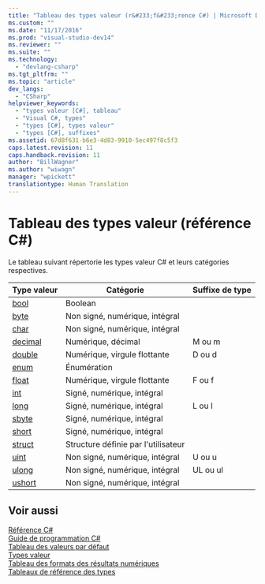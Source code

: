 ```yaml
---
title: "Tableau des types valeur (r&#233;f&#233;rence C#) | Microsoft Docs"
ms.custom: ""
ms.date: "11/17/2016"
ms.prod: "visual-studio-dev14"
ms.reviewer: ""
ms.suite: ""
ms.technology: 
  - "devlang-csharp"
ms.tgt_pltfrm: ""
ms.topic: "article"
dev_langs: 
  - "CSharp"
helpviewer_keywords: 
  - "types valeur [C#], tableau"
  - "Visual C#, types"
  - "types [C#], types valeur"
  - "types [C#], suffixes"
ms.assetid: 67d8f631-b6e3-4d83-9910-5ec497f8c5f3
caps.latest.revision: 11
caps.handback.revision: 11
author: "BillWagner"
ms.author: "wiwagn"
manager: "wpickett"
translationtype: Human Translation
---
```

# Tableau des types valeur (r&#233;f&#233;rence C#)
Le tableau suivant répertorie les types valeur C\# et leurs catégories respectives.  
  
|Type valeur|Catégorie|Suffixe de type|  
|-----------------|---------------|---------------------|  
|[bool](../../../csharp/language-reference/keywords/bool.md)|Boolean||  
|[byte](../../../csharp/language-reference/keywords/byte.md)|Non signé, numérique, intégral||  
|[char](../../../csharp/language-reference/keywords/char.md)|Non signé, numérique, intégral||  
|[decimal](../../../csharp/language-reference/keywords/decimal.md)|Numérique, décimal|M ou m|  
|[double](../../../csharp/language-reference/keywords/double.md)|Numérique, virgule flottante|D ou d|  
|[enum](../../../csharp/language-reference/keywords/enum.md)|Énumération||  
|[float](../../../csharp/language-reference/keywords/float.md)|Numérique, virgule flottante|F ou f|  
|[int](../../../csharp/language-reference/keywords/int.md)|Signé, numérique, intégral||  
|[long](../../../csharp/language-reference/keywords/long.md)|Signé, numérique, intégral|L ou l|  
|[sbyte](../../../csharp/language-reference/keywords/sbyte.md)|Signé, numérique, intégral||  
|[short](../../../csharp/language-reference/keywords/short.md)|Signé, numérique, intégral||  
|[struct](../../../csharp/language-reference/keywords/struct.md)|Structure définie par l'utilisateur||  
|[uint](../../../csharp/language-reference/keywords/uint.md)|Non signé, numérique, intégral|U ou u|  
|[ulong](../../../csharp/language-reference/keywords/ulong.md)|Non signé, numérique, intégral|UL ou ul|  
|[ushort](../../../csharp/language-reference/keywords/ushort.md)|Non signé, numérique, intégral||  
  
## Voir aussi  
 [Référence C\#](../../../csharp/language-reference/index.md)   
 [Guide de programmation C\#](../../../csharp/programming-guide/index.md)   
 [Tableau des valeurs par défaut](../../../csharp/language-reference/keywords/default-values-table.md)   
 [Types valeur](../../../csharp/language-reference/keywords/value-types.md)   
 [Tableau des formats des résultats numériques](../../../csharp/language-reference/keywords/formatting-numeric-results-table.md)   
 [Tableaux de référence des types](../../../csharp/language-reference/keywords/reference-tables-for-types.md)